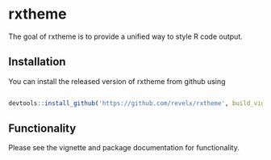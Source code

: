 # rxtheme

The goal of rxtheme is to provide a unified way to style R code output.

## Installation

You can install the released version of rxtheme from github using

``` r

devtools::install_github('https://github.com/revelx/rxtheme', build_vignettes = TRUE)

```

## Functionality

 Please see the vignette and package documentation for functionality. 


